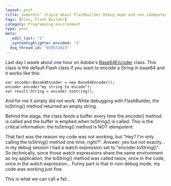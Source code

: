```yaml
--- 
layout: post
title: Somethin' stupid about Flashbuilder Debug mode and non idempotent method
tags: [Flex, Flash Builder]
category: Programming environment
type: post
meta: 
  _edit_last: "2"
  _syntaxhighlighter_encoded: "1"
  dsq_thread_id: "939572823"
---
```

Last day I waste about one hour on Adobe's <a title="AsDoc" href="http://help.adobe.com/en_US/FlashPlatform/reference/actionscript/3/mx/utils/Base64Encoder.html" target="_blank">Base64Encoder</a> class. This class is the default Flash class if you want to encode a String in base64 and it works like this:


	var encoder:Base64Encoder = new Base64Encoder();
	encoder.encode("my string to encode");
	var result:String = encoder.toString();


And for me it simply did not work. While debugging with FlashBuilder, the toString() method returned an empty string.

Behind the stage, the class feeds a buffer every time the encode() method is called and the buffer is emptied when toString() is called. This is the critical information: the toString() method is NOT idempotent.

That fact was the reason my code was not working, but "Hey? I'm only calling the toString() method one time, right?". Answer: yes but not exactly... in my debug session I had a watch expression set to "encoder.toString()". So technically, since those watch expressions share the same environment as my application, the toString() method was called twice, once in the code, once in the watch expression... Funny part is that in non-debug mode, my code was working just fine.

This is what we can call a fail...

